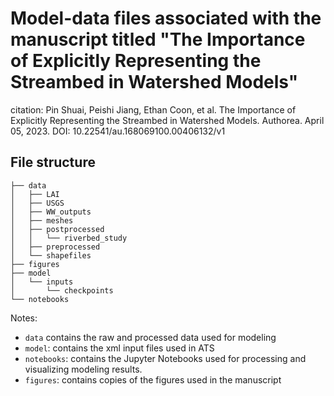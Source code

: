 # Model-data files associated with the manuscript titled "The Importance of Explicitly Representing the Streambed in Watershed Models"

citation:
Pin Shuai, Peishi Jiang, Ethan Coon, et al. The Importance of Explicitly Representing the Streambed in Watershed Models. Authorea. April 05, 2023.
DOI: 10.22541/au.168069100.00406132/v1

## File structure

```
├── data
│   ├── LAI
│   ├── USGS
│   ├── WW_outputs
│   ├── meshes
│   ├── postprocessed
│   │   └── riverbed_study
│   ├── preprocessed
│   └── shapefiles
├── figures
├── model
│   └── inputs
│       └── checkpoints
└── notebooks
```

Notes:

- `data` contains the raw and processed data used for modeling
- `model`: contains the xml input files used in ATS
- `notebooks`: contains the Jupyter Notebooks used for processing and visualizing modeling results.
- `figures`: contains copies of the figures used in the manuscript
